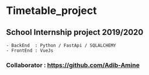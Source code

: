 # Timetable_project
## School Internship project 2019/2020
    - BackEnd  : Python / FastApi / SQLALCHEMY
    - FrontEnd : VueJs
### Collaborator : https://github.com/Adib-Amine 

